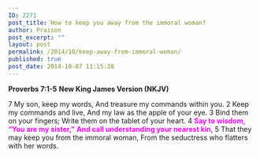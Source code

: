 ```yaml
---
ID: 2271
post_title: How to keep you away from the immoral woman?
author: Praison
post_excerpt: ""
layout: post
permalink: /2014/10/keep-away-from-immoral-woman/
published: true
post_date: 2014-10-07 11:15:28
---
```

<strong>Proverbs 7:1-5</strong>
<strong> New King James Version (NKJV)</strong>

7 My son, keep my words,
And treasure my commands within you.
2 Keep my commands and live,
And my law as the apple of your eye.
3 Bind them on your fingers;
Write them on the tablet of your heart.
4 <span style="color: #ff00ff;"><strong>Say to wisdom, “You are my sister,”</strong></span>
<span style="color: #ff00ff;"><strong> And call understanding your nearest kin</strong></span>,
5 That they may keep you from the immoral woman,
From the seductress who flatters with her words.